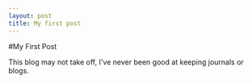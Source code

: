 ```yaml
---
layout: post
title: My first post
---
```

#My First Post

This blog may not take off, I've never been good at keeping journals or blogs.  

